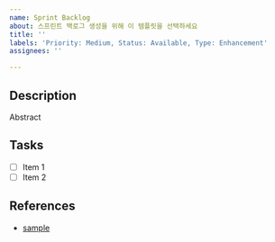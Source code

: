 ```yaml
---
name: Sprint Backlog
about: 스프린트 백로그 생성을 위해 이 템플릿을 선택하세요
title: ''
labels: 'Priority: Medium, Status: Available, Type: Enhancement'
assignees: ''

---
```


## Description

Abstract

## Tasks

- [ ] Item 1
- [ ] Item 2

## References

- [sample](https://www.google.com/)
